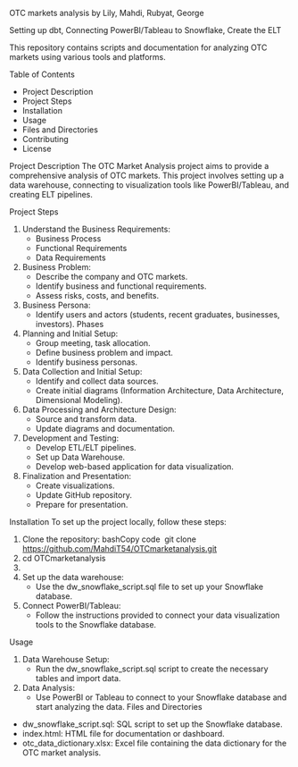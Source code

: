 OTC markets analysis by Lily, Mahdi, Rubyat, George

Setting up dbt, 
Connecting PowerBI/Tableau to Snowflake, 
Create the ELT

This repository contains scripts and documentation for analyzing OTC markets using various tools and platforms.

Table of Contents
* Project Description
* Project Steps
* Installation
* Usage
* Files and Directories
* Contributing
* License
  
Project Description
The OTC Market Analysis project aims to provide a comprehensive analysis of OTC markets. This project involves setting up a data warehouse, connecting to visualization tools like PowerBI/Tableau, and creating ELT pipelines.

Project Steps
1. Understand the Business Requirements:
    * Business Process
    * Functional Requirements
    * Data Requirements
2. Business Problem:
    * Describe the company and OTC markets.
    * Identify business and functional requirements.
    * Assess risks, costs, and benefits.
3. Business Persona:
    * Identify users and actors (students, recent graduates, businesses, investors).
Phases
1. Planning and Initial Setup:
    * Group meeting, task allocation.
    * Define business problem and impact.
    * Identify business personas.
2. Data Collection and Initial Setup:
    * Identify and collect data sources.
    * Create initial diagrams (Information Architecture, Data Architecture, Dimensional Modeling).
3. Data Processing and Architecture Design:
    * Source and transform data.
    * Update diagrams and documentation.
4. Development and Testing:
    * Develop ETL/ELT pipelines.
    * Set up Data Warehouse.
    * Develop web-based application for data visualization.
5. Finalization and Presentation:
    * Create visualizations.
    * Update GitHub repository.
    * Prepare for presentation.
      
Installation
To set up the project locally, follow these steps:
1. Clone the repository: bashCopy code  git clone https://github.com/MahdiT54/OTCmarketanalysis.git
2. cd OTCmarketanalysis
3.   
4. Set up the data warehouse:
    * Use the dw_snowflake_script.sql file to set up your Snowflake database.
5. Connect PowerBI/Tableau:
    * Follow the instructions provided to connect your data visualization tools to the Snowflake database.
  
Usage
1. Data Warehouse Setup:
    * Run the dw_snowflake_script.sql script to create the necessary tables and import data.
2. Data Analysis:
    * Use PowerBI or Tableau to connect to your Snowflake database and start analyzing the data.
Files and Directories
* dw_snowflake_script.sql: SQL script to set up the Snowflake database.
* index.html: HTML file for documentation or dashboard.
* otc_data_dictionary.xlsx: Excel file containing the data dictionary for the OTC market analysis.
